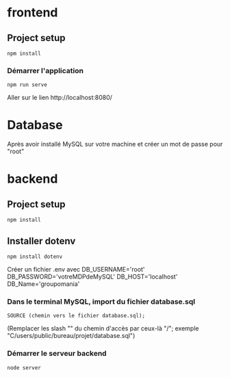 # frontend

## Project setup
```
npm install
```

### Démarrer l'application
```
npm run serve
```
Aller sur le lien http://localhost:8080/


# Database
Après avoir installé MySQL sur votre machine et créer un mot de passe pour "root"


# backend

## Project setup
```
npm install
```
## Installer dotenv
```
npm install dotenv
```
Créer un fichier .env avec
DB_USERNAME='root'
DB_PASSWORD='votreMDPdeMySQL'
DB_HOST='localhost'
DB_Name='groupomania'

### Dans le terminal MySQL, import du fichier database.sql
```
SOURCE (chemin vers le fichier database.sql);
```
(Remplacer les slash "\" du chemin d'accès par ceux-là "/"; exemple "C/users/public/bureau/projet/database.sql")

### Démarrer le serveur backend
```
node server
```
 
